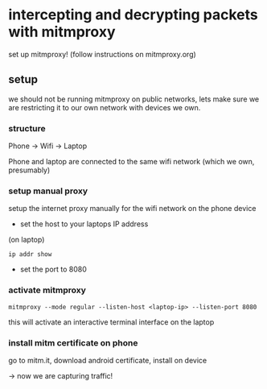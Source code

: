 # intercepting and decrypting packets with mitmproxy 

set up mitmproxy! (follow instructions on mitmproxy.org)

## setup 

we should not be running mitmproxy on public networks, lets make sure we are restricting it to our own network with devices we own. 

### structure

Phone -> Wifi -> Laptop

Phone and laptop are connected to the same wifi network (which we own, presumably)

### setup manual proxy

setup the internet proxy manually for the wifi network on the phone device 

- set the host to your laptops IP address

(on laptop)
```
ip addr show 
```

- set the port to 8080

### activate mitmproxy 

```
mitmproxy --mode regular --listen-host <laptop-ip> --listen-port 8080
```

this will activate an interactive terminal interface on the laptop

### install mitm certificate on phone 

go to mitm.it, download android certificate, install on device

-> now we are capturing traffic!


